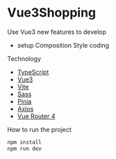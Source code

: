# Vue3Shopping

Use Vue3 new features to develop

- setup Composition Style coding

Technology

- [TypeScript](https://www.typescriptlang.org/)
- [Vue3](https://vuejs.org/)
- [Vite](https://vitejs.dev/)
- [Sass](https://sass-lang.com/)
- [Pinia](https://pinia.vuejs.org/)
- [Axios](https://axios-http.com/)
- [Vue Router 4](https://router.vuejs.org/)

How to run the project

```sh
npm install
npm run dev
```
